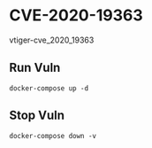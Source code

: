 # CVE-2020-19363

vtiger-cve_2020_19363

## Run Vuln

```
docker-compose up -d
```

## Stop Vuln

```
docker-compose down -v
```

